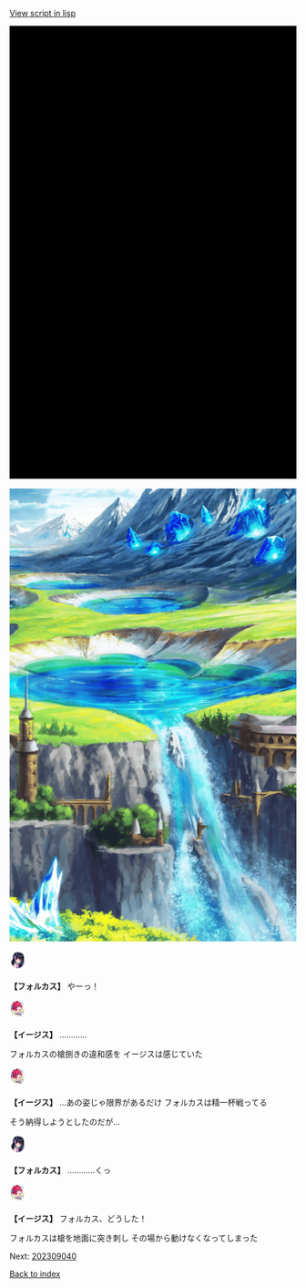 [View script in lisp](../scripts/202309033.txt)

![bg_black.png](../images/backgrounds/bg_black.png)

![highland.png](../images/backgrounds/highland.png)

<img src="../images/units/301811.png" alt="301811.png" height="34"/>

**【フォルカス】**
やーっ！

<img src="../images/units/62000111.png" alt="62000111.png" height="34"/>

**【イージス】**
…………

フォルカスの槍捌きの違和感を
イージスは感じていた

<img src="../images/units/62000111.png" alt="62000111.png" height="34"/>

**【イージス】**
…あの姿じゃ限界があるだけ
フォルカスは精一杯戦ってる

そう納得しようとしたのだが…

<img src="../images/units/301811.png" alt="301811.png" height="34"/>

**【フォルカス】**
…………くっ

<img src="../images/units/62000111.png" alt="62000111.png" height="34"/>

**【イージス】**
フォルカス、どうした！

フォルカスは槍を地面に突き刺し
その場から動けなくなってしまった


Next: [202309040](202309040.md)

[Back to index](index.md)
